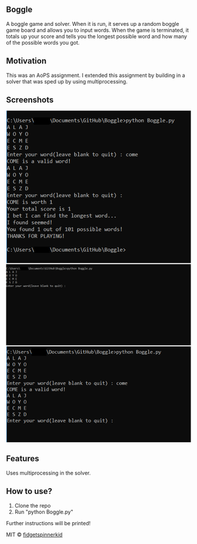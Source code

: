 ## Boggle
A boggle game and solver. When it is run, it serves up a random boggle game board and allows you to input words. When the game is terminated, it totals up your score and tells you the longest possible word and how many of the possible words you got.

## Motivation
This was an AoPS assignment. I extended this assignment by building in a solver that was sped up by using multiprocessing.

## Screenshots
![Example Usage](https://github.com/fidgetspinnerkid/Boggle/blob/master/screenshots/End.PNG?raw=true)
![Example Usage](https://github.com/fidgetspinnerkid/Boggle/blob/master/screenshots/First.PNG?raw=true)
![Example Usage](https://github.com/fidgetspinnerkid/Boggle/blob/master/screenshots/Second.PNG?raw=true)

## Features
Uses multiprocessing in the solver.

## How to use?
1. Clone the repo
2. Run "python Boggle.py"

Further instructions will be printed!

MIT © [fidgetspinnerkid]()
